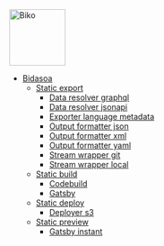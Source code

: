 <div class="logo">
  <a href="https://www.biko2.com"><img src="https://www.biko2.com/assets/images/logo-biko.svg" width="100" alt="Biko"/></a>
</div>

- [Bidasoa](/modules/README.md)
  - [Static export](#)
    - [Data resolver graphql](/modules/static_export/modules/static_export_data_resolver_graphql/README.md)
    - [Data resolver jsonapi](/modules/static_export/modules/static_export_data_resolver_jsonapi/README.md)
    - [Exporter language metadata](/modules/static_export/modules/static_export_exporter_language_metadata/README.md)
    - [Output formatter json](/modules/static_export/modules/static_export_output_formatter_json/README.md)
    - [Output formatter xml](/modules/static_export/modules/static_export_output_formatter_xml/README.md)
    - [Output formatter yaml](/modules/static_export/modules/static_export_output_formatter_yaml/README.md)
    - [Stream wrapper git](/modules/static_export/modules/static_export_stream_wrapper_git/README.md)
    - [Stream wrapper local](/modules/static_export/modules/static_export_stream_wrapper_local/README.md)
  - [Static build](/modules/static_build/README.md)
    - [Codebuild](/modules/static_build/modules/static_builder_codebuild/README.md)
    - [Gatsby](/modules/static_build/modules/static_builder_gatsby/README.md)
  - [Static deploy](/modules/static_deploy/README.md)
    - [Deployer s3](/modules/static_deploy/modules/static_deployer_s3/README.md)
  - [Static preview](#)
    - [Gatsby instant](/modules/static_preview/modules/static_preview_gatsby_instant/README.md)
